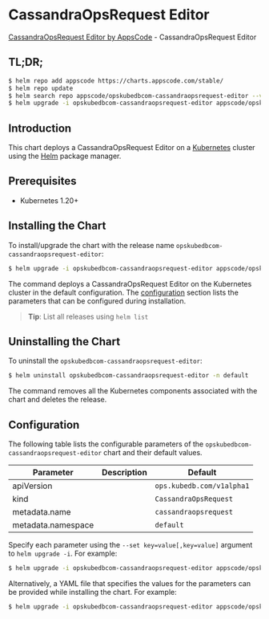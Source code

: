 # CassandraOpsRequest Editor

[CassandraOpsRequest Editor by AppsCode](https://appscode.com) - CassandraOpsRequest Editor

## TL;DR;

```bash
$ helm repo add appscode https://charts.appscode.com/stable/
$ helm repo update
$ helm search repo appscode/opskubedbcom-cassandraopsrequest-editor --version=v0.18.0
$ helm upgrade -i opskubedbcom-cassandraopsrequest-editor appscode/opskubedbcom-cassandraopsrequest-editor -n default --create-namespace --version=v0.18.0
```

## Introduction

This chart deploys a CassandraOpsRequest Editor on a [Kubernetes](http://kubernetes.io) cluster using the [Helm](https://helm.sh) package manager.

## Prerequisites

- Kubernetes 1.20+

## Installing the Chart

To install/upgrade the chart with the release name `opskubedbcom-cassandraopsrequest-editor`:

```bash
$ helm upgrade -i opskubedbcom-cassandraopsrequest-editor appscode/opskubedbcom-cassandraopsrequest-editor -n default --create-namespace --version=v0.18.0
```

The command deploys a CassandraOpsRequest Editor on the Kubernetes cluster in the default configuration. The [configuration](#configuration) section lists the parameters that can be configured during installation.

> **Tip**: List all releases using `helm list`

## Uninstalling the Chart

To uninstall the `opskubedbcom-cassandraopsrequest-editor`:

```bash
$ helm uninstall opskubedbcom-cassandraopsrequest-editor -n default
```

The command removes all the Kubernetes components associated with the chart and deletes the release.

## Configuration

The following table lists the configurable parameters of the `opskubedbcom-cassandraopsrequest-editor` chart and their default values.

|     Parameter      | Description |               Default                |
|--------------------|-------------|--------------------------------------|
| apiVersion         |             | <code>ops.kubedb.com/v1alpha1</code> |
| kind               |             | <code>CassandraOpsRequest</code>     |
| metadata.name      |             | <code>cassandraopsrequest</code>     |
| metadata.namespace |             | <code>default</code>                 |


Specify each parameter using the `--set key=value[,key=value]` argument to `helm upgrade -i`. For example:

```bash
$ helm upgrade -i opskubedbcom-cassandraopsrequest-editor appscode/opskubedbcom-cassandraopsrequest-editor -n default --create-namespace --version=v0.18.0 --set apiVersion=ops.kubedb.com/v1alpha1
```

Alternatively, a YAML file that specifies the values for the parameters can be provided while
installing the chart. For example:

```bash
$ helm upgrade -i opskubedbcom-cassandraopsrequest-editor appscode/opskubedbcom-cassandraopsrequest-editor -n default --create-namespace --version=v0.18.0 --values values.yaml
```
